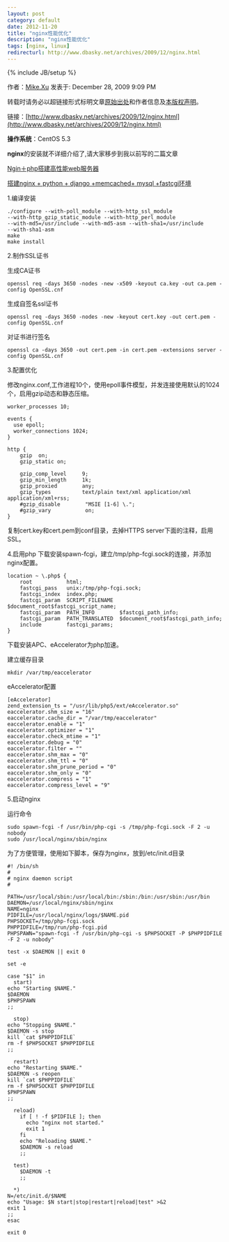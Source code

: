 ```yaml
---
layout: post
category: default
date: 2012-11-20
title: "nginx性能优化"
description: "nginx性能优化"
tags: [nginx, linux]
redirecturl: http://www.dbasky.net/archives/2009/12/nginx.html
---
```

{% include JB/setup %}

作者：[Mike.Xu](http://www.dbasky.net) 发表于: December 28, 2009 9:09 PM

[](http://creativecommons.org/licenses/by/2.5/cn/)转载时请务必以超链接形式标明文章[原始出处](http://www.dbasky.net/archives/2009/12/nginx.html)和作者信息及[本版权声明](http://www.dbasky.net/archives/2009/12/nginx.html)。

链接：[http://www.dbasky.net/archives/2009/12/nginx.html](http://www.dbasky.net/archives/2009/12/nginx.html)

**操作系统**：CentOS 5.3

**nginx**的安装就不详细介绍了,请大家移步到我以前写的二篇文章

[Ngin＋php搭建高性能web服务器](http://www.dbasky.net/archives/2009/03/nginphp-web.html)

[搭建nginx + python + django +memcached+ mysql +fastcgi环境](http://www.dbasky.net/archives/2009/08/nginx-python-django-memcached-mysql-fastcgi.html)

1.编译安装

    ./configure --with-poll_module --with-http_ssl_module
    --with-http_gzip_static_module --with-http_perl_module
    --with-md5=/usr/include --with-md5-asm --with-sha1=/usr/include
    --with-sha1-asm
    make
    make install

2.制作SSL证书

生成CA证书

    openssl req -days 3650 -nodes -new -x509 -keyout ca.key -out ca.pem -config OpenSSL.cnf

生成自签名ssl证书

    openssl req -days 3650 -nodes -new -keyout cert.key -out cert.pem -config OpenSSL.cnf

对证书进行签名

    openssl ca -days 3650 -out cert.pem -in cert.pem -extensions server -config OpenSSL.cnf

3.配置优化

修改nginx.conf,工作进程10个，使用epoll事件模型，并发连接使用默认的1024个，启用gzip动态和静态压缩。

    worker_processes 10;

    events {
      use epoll;
      worker_connections 1024;
    }

    http {
        gzip  on;
        gzip_static on;
     
        gzip_comp_level     9;
        gzip_min_length     1k;
        gzip_proxied        any;
        gzip_types          text/plain text/xml application/xml application/xml+rss;
        #gzip_disable        "MSIE [1-6] \.";
        #gzip_vary           on;
    }

复制cert.key和cert.pem到conf目录，去掉HTTPS server下面的注释，启用SSL。

4.启用php
下载安装spawn-fcgi，建立/tmp/php-fcgi.sock的连接，并添加nginx配置。

    location ~ \.php$ {
        root           html;
        fastcgi_pass   unix:/tmp/php-fcgi.sock;
        fastcgi_index  index.php;
        fastcgi_param  SCRIPT_FILENAME  $document_root$fastcgi_script_name;
        fastcgi_param  PATH_INFO        $fastcgi_path_info;
        fastcgi_param  PATH_TRANSLATED  $document_root$fastcgi_path_info;
        include        fastcgi_params;
    }

下载安装APC、eAccelerator为php加速。

建立缓存目录

    mkdir /var/tmp/eaccelerator

eAccelerator配置

    [eAccelerator]
    zend_extension_ts = "/usr/lib/php5/ext/eAccelerator.so"
    eaccelerator.shm_size = "16"
    eaccelerator.cache_dir = "/var/tmp/eaccelerator"
    eaccelerator.enable = "1"
    eaccelerator.optimizer = "1"
    eaccelerator.check_mtime = "1"
    eaccelerator.debug = "0"
    eaccelerator.filter = ""
    eaccelerator.shm_max = "0"
    eaccelerator.shm_ttl = "0"
    eaccelerator.shm_prune_period = "0"
    eaccelerator.shm_only = "0"
    eaccelerator.compress = "1"
    eaccelerator.compress_level = "9"

5.启动nginx

运行命令

    sudo spawn-fcgi -f /usr/bin/php-cgi -s /tmp/php-fcgi.sock -F 2 -u nobody
    sudo /usr/local/nginx/sbin/nginx

为了方便管理，使用如下脚本，保存为nginx，放到/etc/init.d目录

    #! /bin/sh
    #
    # nginx daemon script
    #

    PATH=/usr/local/sbin:/usr/local/bin:/sbin:/bin:/usr/sbin:/usr/bin
    DAEMON=/usr/local/nginx/sbin/nginx
    NAME=nginx
    PIDFILE=/usr/local/nginx/logs/$NAME.pid
    PHPSOCKET=/tmp/php-fcgi.sock
    PHPPIDFILE=/tmp/run/php-fcgi.pid
    PHPSPAWN="spawn-fcgi -f /usr/bin/php-cgi -s $PHPSOCKET -P $PHPPIDFILE -F 2 -u nobody"

    test -x $DAEMON || exit 0

    set -e

    case "$1" in
      start)
    echo "Starting $NAME."
    $DAEMON
    $PHPSPAWN
    ;;

      stop)
    echo "Stopping $NAME."
    $DAEMON -s stop
    kill `cat $PHPPIDFILE`
    rm -f $PHPSOCKET $PHPPIDFILE
    ;;

      restart)
    echo "Restarting $NAME."
    $DAEMON -s reopen
    kill `cat $PHPPIDFILE`
    rm -f $PHPSOCKET $PHPPIDFILE
    $PHPSPAWN
    ;;

      reload)
        if [ ! -f $PIDFILE ]; then
          echo "nginx not started."
          exit 1
        fi
        echo "Reloading $NAME."
        $DAEMON -s reload
        ;;

      test)
        $DAEMON -t
        ;;

      *)
    N=/etc/init.d/$NAME
    echo "Usage: $N start|stop|restart|reload|test" >&2
    exit 1
    ;;
    esac

    exit 0 

